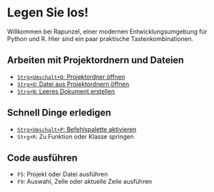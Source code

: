# Legen Sie los!

Willkommen bei Rapunzel, einer modernen Entwicklungsumgebung für Python und R. Hier sind ein paar praktische Tastenkombinationen.


## Arbeiten mit Projektordnern und Dateien

- [`Strg+Umschalt+O`: Projektordner öffnen](opensesame://event.rapunzel_welcome_open_folders)
- [`Strg+O`: Datei aus Projektordnern öffnen](opensesame://event.rapunzel_welcome_open_files)
- [`Strg+N`: Leeres Dokument erstellen](opensesame://event.ide_new_file)


## Schnell Dinge erledigen

- [`Strg+Umschalt+P`: Befehlspalette aktivieren](opensesame://event.command_palette_activate)
- `Strg+R`: Zu Funktion oder Klasse springen


## Code ausführen

- `F5`: Projekt oder Datei ausführen
- `F9`: Auswahl, Zelle oder aktuelle Zeile ausführen